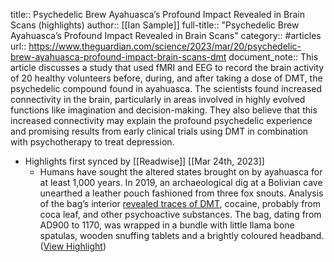 title:: Psychedelic Brew Ayahuasca’s Profound Impact Revealed in Brain Scans (highlights)
author:: [[Ian Sample]]
full-title:: "Psychedelic Brew Ayahuasca’s Profound Impact Revealed in Brain Scans"
category:: #articles
url:: https://www.theguardian.com/science/2023/mar/20/psychedelic-brew-ayahuasca-profound-impact-brain-scans-dmt
document_note:: This article discusses a study that used fMRI and EEG to record the brain activity of 20 healthy volunteers before, during, and after taking a dose of DMT, the psychedelic compound found in ayahuasca. The scientists found increased connectivity in the brain, particularly in areas involved in highly evolved functions like imagination and decision-making. They also believe that this increased connectivity may explain the profound psychedelic experience and promising results from early clinical trials using DMT in combination with psychotherapy to treat depression.

- Highlights first synced by [[Readwise]] [[Mar 24th, 2023]]
	- Humans have sought the altered states brought on by ayahuasca for at least 1,000 years. In 2019, an archaeological dig at a Bolivian cave unearthed a leather pouch fashioned from three fox snouts. Analysis of the bag’s interior [revealed traces of DMT](https://www.pnas.org/doi/full/10.1073/pnas.1902174116), cocaine, probably from coca leaf, and other psychoactive substances. The bag, dating from AD900 to 1170, was wrapped in a bundle with little llama bone spatulas, wooden snuffing tablets and a brightly coloured headband. ([View Highlight](https://read.readwise.io/read/01gw9apy3708y1vrb8fwp7tt6t))